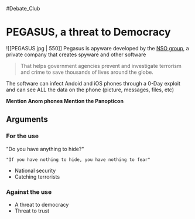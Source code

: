#Debate_Club

# PEGASUS, a threat to Democracy
![[PEGASUS.jpg | 550]]
Pegasus is apyware developed by the [NSO group](https://www.nsogroup.com/), a private company that creates spyware and other software 
> That helps government agencies prevent and investigate terrorism and crime to save thousands of lives around the globe.

The software can infect Andoid and iOS phones through a 0-Day exploit and can see ALL the data on the phone (picture, messages, files, etc)

**Mention Anom phones
Mention the Panopticon**

## Arguments
### For the use
"Do you have anything to hide?"

	"If you have nothing to hide, you have nothing to fear"

 - National security
 - Catching terrorists

### Against the use
 - A threat to democracy
 - Threat to trust
